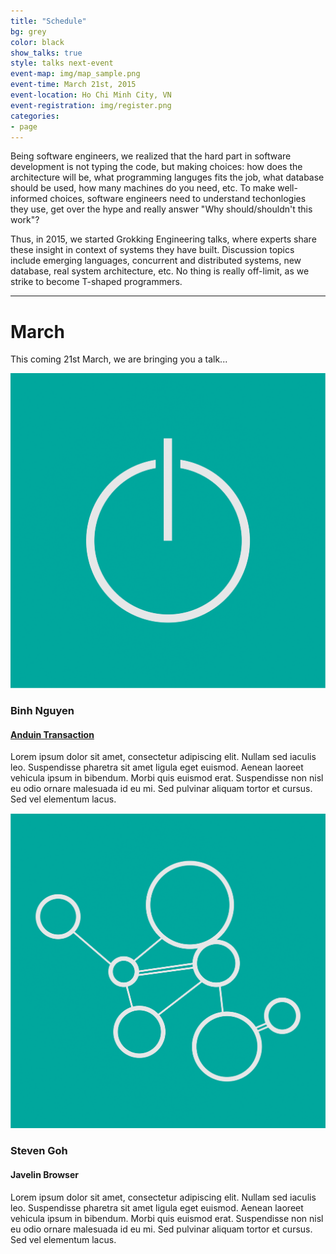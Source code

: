 ```yaml
---
title: "Schedule"
bg: grey
color: black
show_talks: true
style: talks next-event
event-map: img/map_sample.png
event-time: March 21st, 2015
event-location: Ho Chi Minh City, VN
event-registration: img/register.png
categories:
- page
---
```


Being software engineers, we realized that the hard part in software development is not typing the code, but making choices: how does the architecture will be, what programming languges fits the job, what database should be used, how many machines do you need, etc. To make well-informed choices, software engineers need to understand techonlogies they use, get over the hype and really answer "Why should/shouldn't this work"?

Thus, in 2015, we started Grokking Engineering talks, where experts share these insight in context of systems they have built. Discussion topics include emerging languages, concurrent and distributed systems, new database, real system architecture, etc. No thing is really off-limit, as we strike to become T-shaped programmers.

****

# March

This coming 21st March, we are bringing you a talk...

![logo](img/talk-deployment.png)

### Binh Nguyen

#### [Anduin Transaction](#)

Lorem ipsum dolor sit amet, consectetur adipiscing elit. Nullam sed iaculis leo. Suspendisse pharetra sit amet ligula eget euismod. Aenean laoreet vehicula ipsum in bibendum. Morbi quis euismod erat. Suspendisse non nisl eu odio ornare malesuada id eu mi. Sed pulvinar aliquam tortor et cursus. Sed vel elementum lacus.

![logo](img/talk-neural-network.png)

### Steven Goh

#### Javelin Browser

Lorem ipsum dolor sit amet, consectetur adipiscing elit. Nullam sed iaculis leo. Suspendisse pharetra sit amet ligula eget euismod. Aenean laoreet vehicula ipsum in bibendum. Morbi quis euismod erat. Suspendisse non nisl eu odio ornare malesuada id eu mi. Sed pulvinar aliquam tortor et cursus. Sed vel elementum lacus.
